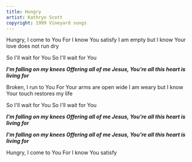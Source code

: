 ```yaml
---
title: Hungry
artist: Kathryn Scott
copyright: 1999 Vineyard songs
---
```

Hungry, I come to You
For I know You satisfy
I am empty but I know
Your love does not run dry

So I'll wait for You
So I'll wait for You

 ***I'm falling on my knees
  Offering all of me
  Jesus, You're all this heart is living for***

Broken, I run to You
For Your arms are open wide
I am weary but I know
Your touch restores my life

So I'll wait for You
So I'll wait for You

 ***I'm falling on my knees
  Offering all of me
  Jesus, You're all this heart is living for***

 ***I'm falling on my knees
  Offering all of me
  Jesus, You're all this heart is living for***

Hungry, I come to You
For I know You satisfy